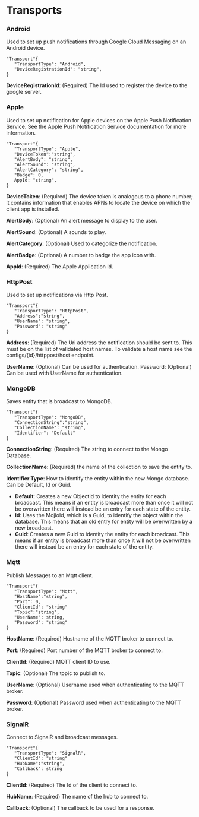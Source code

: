 # Transports #

### Android ###
 Used to set up push notifications through Google Cloud Messaging on an Android device.

	"Transport"{
	   "TransportType": "Android",
	   "DeviceRegistrationId": "string",
	}

**DeviceRegistrationId**: (Required) The Id used to register the device to the google server.


### Apple ###
  Used to set up notification for Apple devices on the Apple Push Notification Service. See the Apple Push Notification Service documentation for more information.

	"Transport"{
	   "TransportType": "Apple",
	   "DeviceToken":"string",
	   "AlertBody": "string",
	   "AlertSound": "string",
	   "AlertCategory": "string",
	   "Badge": 0,
	   AppId: "string",
	}

**DeviceToken**: (Required) The device token is analogous to a phone number; it contains information that enables APNs to locate the device on which the client app is installed.

**AlertBody**: (Optional) An alert message to display to the user.

**AlertSound**: (Optional) A sounds to play.

**AlertCategory**: (Optional) Used to categorize the notification.

**AlertBadge**: (Optional) A number to badge the app icon with.

**AppId**: (Required) The Apple Application Id.


### HttpPost ###
Used to set up notifications via Http Post.

	"Transport"{
	   "TransportType": "HttpPost",
	   "Address":"string",
	   "UserName": "string",
	   "Password": "string"
	}

**Address**: (Required) The Uri address the notification should be sent to. This must be on the list of validated host names. To validate a host name see the configs/{id}/httppost/host endpoint.

**UserName**: (Optional) Can be used for authentication.
Password: (Optional) Can be used with UserName for authentication.


### MongoDB ###
Saves entity that is broadcast to MongoDB.

	"Transport"{
	   "TransportType": "MongoDB",
	   "ConnectionString":"string",
	   "CollectionName": "string",
	   "Identifier": "Default"
	}

**ConnectionString**: (Required) The string to connect to the Mongo Database.

**CollectionName**: (Required) the name of the collection to save the entity to.

**Identifier Type**: How to identify the entity within the new Mongo database. Can be Default, Id or Guid.

- **Default**: Creates a new ObjectId to identity the entity for each broadcast. This means if an entity is broadcast more than once it will not be overwritten there will instead be an entry for each state of the entity.
- **Id**: Uses the MojioId, which is a Guid, to identify the object within the database. This means that an old entry for entity will be overwritten by a new broadcast.
- **Guid**: Creates a new Guid to identity the entity for each broadcast. This means if an entity is broadcast more than once it will not be overwritten there will instead be an entry for each state of the entity. 


### Mqtt ###
Publish Messages to an Mqtt client. 

	"Transport"{
	   "TransportType": "Mqtt",
	   "HostName":"string",
	   "Port": 0,
	   "ClientId": "string"
	   "Topic":"string",
	   "UserName": string,
	   "Password": "string"
	}

**HostName**: (Required) Hostname of the MQTT broker to connect to. 

**Port**: (Required) Port number of the MQTT broker to connect to. 

**ClientId**: (Required) MQTT client ID to use.

**Topic**: (Optional) The topic to publish to.

**UserName**: (Optional) Username used when authenticating to the MQTT broker. 

**Password**: (Optional) Password used when authenticating to the MQTT broker. 


### SignalR ###

Connect to SignalR and broadcast messages.
	
	"Transport"{
	   "TransportType": "SignalR",
	   "ClientId": "string"
	   "HubName":"string",
	   "Callback": string
	}

**ClientId**: (Required) The Id of the client to connect to.

**HubName**: (Required) The name of the hub to connect to.

**Callback**: (Optional) The callback to be used for a response.

